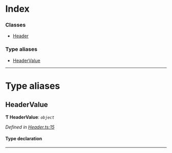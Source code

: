 

# Index

### Classes

* [Header](../classes/_header_.header.md)

### Type aliases

* [HeaderValue](_header_.md#headervalue)

---

# Type aliases

<a id="headervalue"></a>

##  HeaderValue

**Ƭ HeaderValue**: *`object`*

*Defined in [Header.ts:15](https://github.com/polkadot-js/api/blob/d2eb6e5/packages/types/src/Header.ts#L15)*

#### Type declaration

___

